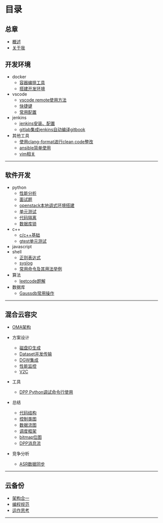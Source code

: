 # 目录

## 总章

- [概述](README.md)
- [关于我]()

## 开发环境

- docker
  - [容器编排工具](devops/docker/docker-compose.md)
  - [搭建开发环境](devops/docker/docker_env.md)
- vscode
  - [vscode remote使用方法](devops/vscode/remote.md)
  - [快捷键](devops/vscode/keymap.md)
  - [常用配置](devops/vscode/config.md)
- jenkins
  - [jenkins安装、配置](devops/jenkins.md)
  - [gitlab集成jenkins自动编译gitbook](devops/jenkins_gitbook.md)
- 其他工具
  - [使用clang-format进行clean code整改](devops/tools/clang-format.md)
  - [ansible简单使用](devops/ansible.md)
  - [vim相关](devops/tools/vim.md)

---

## 软件开发

- python
  - [性能分析](python/perf_analyze.md)
  - [面试题](python/interview.md)
  - [openstack本地调式环境搭建](python/dev-env.md)
  - [单元测试](python/ut.md)
  - [代码隔离](python/code-isolation.md)
  - [数据库锁](python/database-lock.md)
- c++
  - [c/c++基础](c++/base.md)
  - [gtest单元测试](c++/ut.md)
- javascript
- shell
  - [正则表达式](linux/regex.md)
  - [syslog](linux/log.md)
  - [常用命令及其用法举例](linux/shell.md)
- 算法
  - [leetcode题解](algorithm/leetcode.md)
- 数据库
  - [Gaussdb常用操作](database/database-operation.md)

---

## 混合云容灾

- [OMA架构](hdrs/architecture.md)

- 方案设计
  - [磁盘ID生成](hdrs/disk_id.md)
  - [Dataset并发传输](hdrs/concurrent_send.md)
  - [DGW集成](hdrs/dgw_integrate.md)
  - [性能监控](hdrs/perf_collect.md)
  - [V2C](hdrs/v2c.md)
  
- 工具
  - [DPP Python调试命令行使用](hdrs/debug_client.md)
  
- 总结
  - [代码结构](hdrs/code_structure.md)
  - [控制类图](hdrs/control_diagram.md)
  - [数据流图](hdrs/data_diagram.md)
  - [调度框架](hdrs/schedule_frame.md)
  - [bitmap位图](hdrs/bitmap.md)
  - [DPP消息流](hdrs/dpp.md)
  
- 竞争分析
  - [ASR数据同步](hdrs/asr_data_sync.md)

---

## 云备份

- [架构合一](cbs/unify.md)
- [编程规范](cbs/coding-rule.md)
- [运作思考](cbs/team-thought.md)

---

